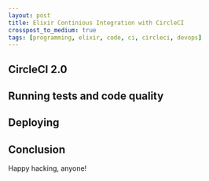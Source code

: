 ```yaml
---
layout: post
title: Elixir Continious Integration with CircleCI
crosspost_to_medium: true
tags: [programming, elixir, code, ci, circleci, devops]
---
```


## CircleCI 2.0

## Running tests and code quality

## Deploying

## Conclusion

Happy hacking, anyone!
